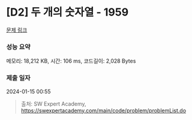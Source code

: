 # [D2] 두 개의 숫자열 - 1959 

[문제 링크](https://swexpertacademy.com/main/code/problem/problemDetail.do?contestProbId=AV5PpoFaAS4DFAUq) 

### 성능 요약

메모리: 18,212 KB, 시간: 106 ms, 코드길이: 2,028 Bytes

### 제출 일자

2024-01-15 00:55



> 출처: SW Expert Academy, https://swexpertacademy.com/main/code/problem/problemList.do